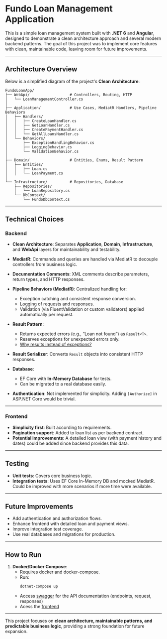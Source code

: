 # Fundo Loan Management Application

This is a simple loan management system built with **.NET 6** and **Angular**, designed to demonstrate a clean architecture approach and several modern backend patterns. The goal of this project was to implement core features with clean, maintainable code, leaving room for future improvements.

---

## Architecture Overview

Below is a simplified diagram of the project's **Clean Architecture**:
```
FundoLoanApp/
├── WebApi/                  # Controllers, Routing, HTTP
│   └── LoanManagementController.cs
│
├── Application/             # Use Cases, MediatR Handlers, Pipeline Behaviors
│   ├── Handlers/
│   │   ├── CreateLoanHandler.cs
│   │   ├── GetLoanHandler.cs
│   │   ├── CreatePaymentHandler.cs
│   │   └── GetAllLoansHandler.cs
│   └── Behaviors/
│       ├── ExceptionHandlingBehavior.cs
│       ├── LoggingBehavior.cs
│       └── ValidationBehavior.cs
│
├── Domain/                  # Entities, Enums, Result Pattern
│   ├── Entities/
│   │   ├── Loan.cs
│   │   └── LoanPayment.cs
│
└── Infrastructure/          # Repositories, Database
    ├── Repositories/
    │   └── LoanRepository.cs
    └── DbContext/
        └── FundoDbContext.cs
```

---

## Technical Choices

### Backend

- **Clean Architecture**: Separates **Application**, **Domain**, **Infrastructure**, and **WebApi** layers for maintainability and testability.
  
- **MediatR**: Commands and queries are handled via MediatR to decouple controllers from business logic.

- **Documentation Comments**: XML comments describe parameters, return types, and HTTP responses.

- **Pipeline Behaviors (MediatR)**: Centralized handling for:
  - Exception catching and consistent response conversion.
  - Logging of requests and responses.
  - Validation (via FluentValidation or custom validators) applied automatically per request.

- **Result Pattern**:  
  - Returns expected errors (e.g., “Loan not found”) as `Result<T>`.
  - Reserves exceptions for unexpected errors only.
  - [Why results instead of exceptions?](https://enterprisecraftsmanship.com/posts/exceptions-for-flow-control/)

- **Result Serializer**: Converts `Result` objects into consistent HTTP responses.

- **Database**:  
  - EF Core with **In-Memory Database** for tests.
  - Can be migrated to a real database easily.

- **Authentication**: Not implemented for simplicity. Adding `[Authorize]` in ASP.NET Core would be trivial.

---

### Frontend

- **Simplicity first**: Built according to requirements.
- **Pagination support**: Added to loan list as per backend contract.
- **Potential improvements**: A detailed loan view (with payment history and dates) could be added since backend provides this data.

---

## Testing

- **Unit tests**: Covers core business logic.
- **Integration tests**: Uses EF Core In-Memory DB and mocked MediatR. Could be improved with more scenarios if more time were available.

---

## Future Improvements

- Add authentication and authorization flows.
- Enhance frontend with detailed loan and payment views.
- Improve integration test coverage.
- Use real databases and migrations for production.

---

## How to Run

1. **Docker/Docker Compose**:  
   - Requires docker and docker-compose.  
   - Run:  
     ```bash
     dotnet-compose up
     ```
   - Access [swagger](http://localhost:65166/swagger/index.html) for the API documentation (endpoints, request, responses)
   - Acess the [frontend](http://localhost:4200)
---

This project focuses on **clean architecture, maintainable patterns, and predictable business logic**, providing a strong foundation for future expansion.
